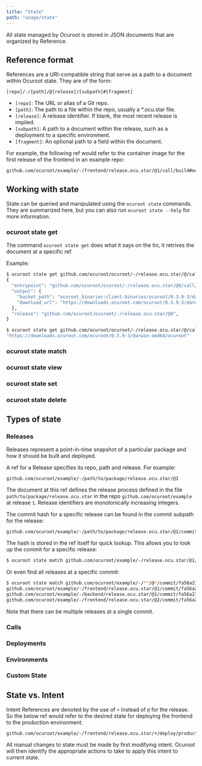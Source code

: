 ```yaml
---
title: "State"
path: "usage/state"
---
```


All state managed by Ocuroot is stored in JSON documents that are organized by Reference.

## Reference format

References are a URI-compatible string that serve as a path to a document within Ocuroot state.
They are of the form:

```
[repo]/-/[path]/@[release]/[subpath]#[fragment]
```

* `[repo]`: The URL or alias of a Git repo.
* `[path]`: The path to a file within the repo, usually a *.ocu.star file.
* `[release]`: A release identifier. If blank, the most recent release is implied.
* `[subpath]`: A path to a document within the release, such as a deployment to a specific environment.
* `[fragment]`: An optional path to a field within the document.

For example, the following ref would refer to the container image for the first release of the frontend 
in an example repo:

```
github.com/ocuroot/example/-/frontend/release.ocu.star/@1/call/build#output/image
```

## Working with state

State can be queried and manipulated using the `ocuroot state` commands. They are summarized here, but you
can also run `ocuroot state --help` for more information.

### ocuroot state get

The command `ocuroot state get` does what it says on the tin, it retrives the document at a specific ref.

Example:

```bash
$ ocuroot state get github.com/ocuroot/ocuroot/-/release.ocu.star/@/call/build_darwin_amd64
{
  "entrypoint": "github.com/ocuroot/ocuroot/-/release.ocu.star/@8/call/build_darwin_amd64/1/functions/1",
  "output": {
    "bucket_path": "ocuroot_binaries:client-binaries/ocuroot/0.3.9-3/darwin-amd64",
    "download_url": "https://downloads.ocuroot.com/ocuroot/0.3.9-3/darwin-amd64/ocuroot"
  },
  "release": "github.com/ocuroot/ocuroot/-/release.ocu.star/@8",
}

$ ocuroot state get github.com/ocuroot/ocuroot/-/release.ocu.star/@/call/build_darwin_amd64#output/download_url
"https://downloads.ocuroot.com/ocuroot/0.3.9-3/darwin-amd64/ocuroot"
```

### ocuroot state match

### ocuroot state view

### ocuroot state set

### ocuroot state delete

## Types of state

### Releases

Releases represent a point-in-time snapshot of a particular package and how it should be built and deployed.

A ref for a Release specifies its repo, path and release. For example:

```
github.com/ocuroot/example/-/path/to/package/release.ocu.star/@1
```    

The document at this ref defines the release process defined in the file `path/to/package/release.ocu.star` in the
repo `github.com/ocuroot/example` at release `1`. Release identifiers are monotonically increasing integers.

The commit hash for a specific release can be found in the commit subpath for the release:

```
github.com/ocuroot/example/-/path/to/package/release.ocu.star/@1/commit/[hash]
```

The hash is stored in the ref itself for quick lookup.
This allows you to look up the commit for a specific release:

```bash
$ ocuroot state match github.com/ocuroot/example/-/release.ocu.star/@1/commit/*
```

Or even find all releases at a specific commit:

```bash
$ ocuroot state match github.com/ocuroot/example/-/**/@*/commit/fa56a23554a75a7ab334f841c5f61f952e52930c
github.com/ocuroot/example/-/frontend/release.ocu.star/@1/commit/fa56a23554a75a7ab334f841c5f61f952e52930c
github.com/ocuroot/example/-/backend/release.ocu.star/@1/commit/fa56a23554a75a7ab334f841c5f61f952e52930c
github.com/ocuroot/example/-/frontend/release.ocu.star/@2/commit/fa56a23554a75a7ab334f841c5f61f952e52930c
```

Note that there can be multiple releases at a single commit.

### Calls



### Deployments

### Environments

### Custom State

## State vs. Intent

Intent References are denoted by the use of `+` instead of `@` for the release. So the below ref would refer
to the desired state for deploying the frontend to the production environment.

```
github.com/ocuroot/example/-/frontend/release.ocu.star/+/deploy/production
```

All manual changes to state must be made by first modifying intent. Ocuroot will then identify the appropriate
actions to take to apply this intent to current state.